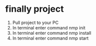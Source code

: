 # finally project
1. Pull project to your PC
2. In terminal enter command nmp init
3. In terminal enter command nmp install
4. In terminal enter command nmp start
